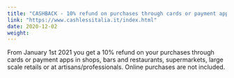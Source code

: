 ```yaml
---
title: "CASHBACK - 10% refund on purchases through cards or payment apps"
link: "https://www.cashlessitalia.it/index.html"
date: 2020-12-02
weight: 
---
```


From January 1st 2021 you get a 10% refund on your purchases through cards or payment apps in shops, bars and restaurants, supermarkets, large scale
retails or at artisans/professionals.
Online purchases are not included.
